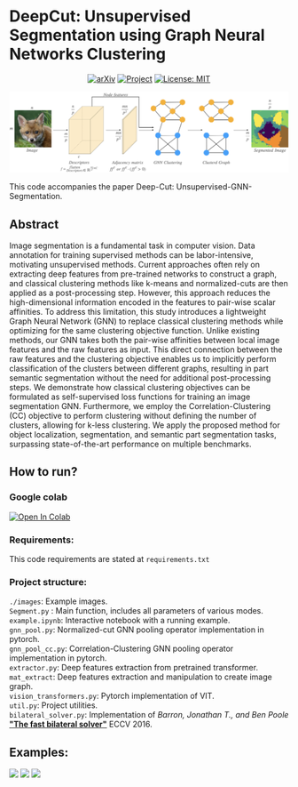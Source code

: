 
# DeepCut: Unsupervised Segmentation using Graph Neural Networks Clustering

<div align="center">

[<img alt="arXiv" height="40" src="https://img.shields.io/badge/arXiv-2212.05853-b31b1b.svg?style=flat" width="200"/>](https://arxiv.org/abs/2212.05853)
[<img alt="Project" height="40" src="https://img.shields.io/badge/-PROJECT%20PAGE-0088CC" width="200"/>](https://sampl-weizmann.github.io/DeepCut/)
[<img alt="License: MIT" height="40" src="https://img.shields.io/badge/License-MIT-yellow.svg" width="200"/>](https://opensource.org/licenses/MIT)
</div>

![](images/figs/arch.jpeg)

This code accompanies the paper Deep-Cut: Unsupervised-GNN-Segmentation.

## Abstract
Image segmentation is a fundamental task in computer vision.
Data annotation for training supervised methods can be labor-intensive, motivating unsupervised methods.
Current approaches often rely on extracting deep features from pre-trained networks to construct a graph, and classical clustering methods like k-means and normalized-cuts are then applied as a post-processing step. However, this approach reduces the high-dimensional information encoded in the features to pair-wise scalar affinities.
To address this limitation, this study introduces a lightweight Graph Neural Network (GNN) to replace classical clustering methods while optimizing for the same clustering objective function. Unlike existing methods, our GNN takes both the pair-wise affinities between local image features and the raw features as input. This direct connection between the raw features and the clustering objective enables us to implicitly perform classification of the clusters between different graphs, resulting in part semantic segmentation without the need for additional post-processing steps.
We demonstrate how classical clustering objectives can be formulated as self-supervised loss functions for training an image segmentation GNN. Furthermore, we employ the Correlation-Clustering (CC) objective to perform clustering without defining the number of clusters, allowing for k-less clustering.
We apply the proposed method for object localization, segmentation, and semantic part segmentation tasks, surpassing state-of-the-art performance on multiple benchmarks.
## How to run?
### Google colab
[<img alt="Open In Colab" height="50" src="https://colab.research.google.com/assets/colab-badge.svg" width="300"/>](https://colab.research.google.com/drive/1LTz2TuQChWCGC_q5wiTUPFPmG1Fl30SS?usp=sharing)

### Requirements:
This code requirements are stated at ```requirements.txt```

### Project structure:
```./images```: Example images.  
```Segment.py``` : Main function, includes all parameters of various modes.  
```example.ipynb```: Interactive notebook with a running example.  
```gnn_pool.py```: Normalized-cut GNN pooling operator implementation in pytorch.   
```gnn_pool_cc.py```: Correlation-Clustering GNN pooling operator implementation in pytorch.  
```extractor.py```: Deep features extraction from pretrained transformer.  
```mat_extract```: Deep features extraction and manipulation to create image graph.  
```vision_transformers.py```: Pytorch implementation of VIT.  
```util.py```: Project utilities.  
```bilateral_solver.py```: Implementation of *Barron, Jonathan T., and Ben Poole* [**"The fast bilateral solver"**](https://arxiv.org/abs/1511.03296) ECCV 2016.  





## Examples:
![](images/figs/sem.jpeg)
![](images/figs/dog.gif)
![](images/figs/dog_mask.gif)